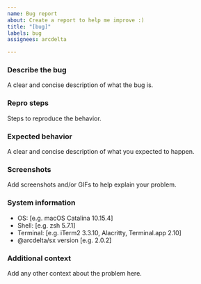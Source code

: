 ```yaml
---
name: Bug report
about: Create a report to help me improve :)
title: "[bug]"
labels: bug
assignees: arcdelta

---
```


### Describe the bug
A clear and concise description of what the bug is.

### Repro steps
Steps to reproduce the behavior.

### Expected behavior
A clear and concise description of what you expected to happen.

### Screenshots
Add screenshots and/or GIFs to help explain your problem.

### System information
 - OS: [e.g. macOS Catalina 10.15.4]
 - Shell: [e.g. zsh 5.7.1]
 - Terminal: [e.g. iTerm2 3.3.10, Alacritty, Terminal.app 2.10]
 - @arcdelta/sx version [e.g. 2.0.2]

### Additional context
Add any other context about the problem here.
